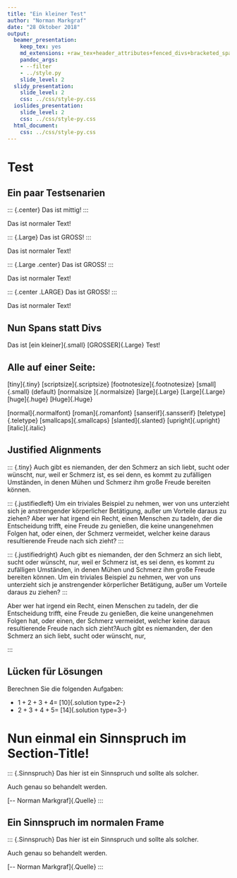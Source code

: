 ```yaml
---
title: "Ein kleiner Test"
author: "Norman Markgraf"
date: "28 Oktober 2018"
output:
  beamer_presentation:
    keep_tex: yes
    md_extensions: +raw_tex+header_attributes+fenced_divs+bracketed_spans
    pandoc_args:
    - --filter
    - ../style.py
    slide_level: 2
  slidy_presentation: 
    slide_level: 2
    css: ../css/style-py.css
  ioslides_presentation: 
    slide_level: 2
    css: ../css/style-py.css
  html_document:
    css: ../css/style-py.css
---
```


# Test

## Ein paar Testsenarien

::: {.center}
Das ist mittig!
:::

Das ist normaler Text!

::: {.Large}
Das ist GROSS!
:::

Das ist normaler Text!

::: {.Large .center}
Das ist GROSS!
:::

Das ist normaler Text!


::: {.center .LARGE}
Das ist GROSS!
:::

Das ist normaler Text!


## Nun Spans statt Divs

Das ist [ein kleiner]{.small} [GROSSER]{.Large} Test!

## Alle auf einer Seite:

[tiny]{.tiny} [scriptsize]{.scriptsize} [footnotesize]{.footnotesize} [small]{.small}
(default) [normalsize ]{.normalsize} [large]{.Large} [Large]{.Large} [huge]{.huge} [Huge]{.Huge}

[normal]{.normalfont} [roman]{.romanfont} [sanserif]{.sansserif} [teletype]{.teletype} [smallcaps]{.smallcaps}
[slanted]{.slanted} [upright]{.upright} [italic]{.italic}

## Justified Alignments

::: {.tiny}
Auch gibt es niemanden, der den Schmerz an sich liebt, sucht oder wünscht, nur, weil er Schmerz ist, es sei denn, es kommt zu zufälligen Umständen, in denen Mühen und Schmerz ihm große Freude bereiten können.

::: {.justifiedleft}
Um ein triviales Beispiel zu nehmen, wer von uns unterzieht sich je anstrengender körperlicher Betätigung, außer um Vorteile daraus zu ziehen? Aber wer hat irgend ein Recht, einen Menschen zu tadeln, der die Entscheidung trifft, eine Freude zu genießen, die keine unangenehmen Folgen hat, oder einen, der Schmerz vermeidet, welcher keine daraus resultierende Freude nach sich zieht? 
:::

::: {.justifiedright}
Auch gibt es niemanden, der den Schmerz an sich liebt, sucht oder wünscht, nur, weil er Schmerz ist, es sei denn, es kommt zu zufälligen Umständen, in denen Mühen und Schmerz ihm große Freude bereiten können. Um ein triviales Beispiel zu nehmen, wer von uns unterzieht sich je anstrengender körperlicher Betätigung, außer um Vorteile daraus zu ziehen? 
:::

Aber wer hat irgend ein Recht, einen Menschen zu tadeln, der die Entscheidung trifft, eine Freude zu genießen, die keine unangenehmen Folgen hat, oder einen, der Schmerz vermeidet, welcher keine daraus resultierende Freude nach sich zieht?Auch gibt es niemanden, der den Schmerz an sich liebt, sucht oder wünscht, nur,

:::

## Lücken für Lösungen

Berechnen Sie die folgenden Aufgaben:

- $1+2+3+4=\;$[$10$]{.solution type=2-}
- $2+3+4+5=\;$[$14$]{.solution type=3-}


# Nun einmal ein Sinnspruch im Section-Title!

::: {.Sinnspruch}
Das hier ist ein Sinnspruch und sollte als solcher.

Auch genau so behandelt werden.

[-- Norman Markgraf]{.Quelle}
:::


## Ein Sinnspruch im normalen Frame

::: {.Sinnspruch}
Das hier ist ein Sinnspruch und sollte als solcher.

Auch genau so behandelt werden.

[-- Norman Markgraf]{.Quelle}
:::
